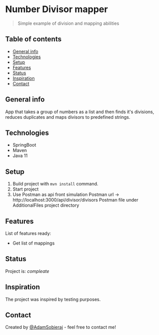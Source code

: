 # Number Divisor mapper
> Simple example of division and mapping abilities

## Table of contents
* [General info](#general-info)
* [Technologies](#technologies)
* [Setup](#setup)
* [Features](#features)
* [Status](#status)
* [Inspiration](#inspiration)
* [Contact](#contact)

## General info
App that takes a group of numbers as a list and
then finds it's divisions, reduces duplicates and
maps divisors to predefined strings.

## Technologies
* SpringBoot
* Maven
* Java 11

## Setup
1. Build project with `mvn install` command.
2. Start project 
3. Use Postman as api front simulation
      Postman url -> http://localhost:3000/api/divisor/divisors
      Postman file under AdditionalFiles project directory

## Features
List of features ready:
* Get list of mappings

## Status
Project is: _compleate_

## Inspiration
The project was inspired by testing purposes.

## Contact
Created by [@AdamSobieraj](https://github.com/AdamSobieraj) - feel free to contact me!
